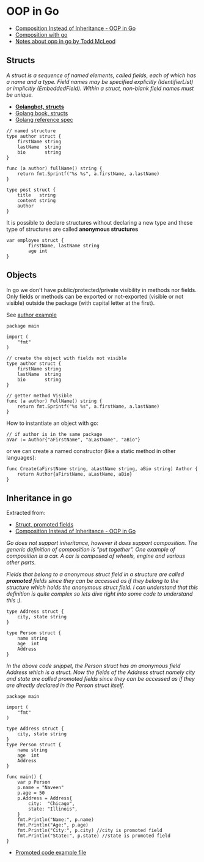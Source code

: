 # OOP in Go

- [Composition Instead of Inheritance - OOP in Go](https://golangbot.com/inheritance/)
- [Composition with go](https://www.ardanlabs.com/blog/2015/09/composition-with-go.html)
- [Notes about opp in go by Todd McLeod](https://github.com/GoesToEleven/GolangTraining/blob/master/20_struct/00_object-oriented/notes.txt)

## Structs

*A struct is a sequence of named elements, called fields, each of which has a name and a type. Field names may be specified explicitly (IdentifierList) or implicitly (EmbeddedField). Within a struct, non-blank field names must be unique.*

- **[Golangbot, structs](https://golangbot.com/structs/)**
- [Golang book, structs](https://www.golang-book.com/books/intro/9#section1)
- [Golang reference spec](https://golang.org/ref/spec#Struct_types)

```
// named structure
type author struct {  
    firstName string
    lastName  string
    bio       string
}

func (a author) fullName() string {  
    return fmt.Sprintf("%s %s", a.firstName, a.lastName)
}

type post struct {  
    title   string
    content string
    author
}
```

It is possible to declare structures without declaring a new type and these type of structures are called **anonymous structures**

```
var employee struct {  
        firstName, lastName string
        age int
}
```

## Objects

In go we don't have public/protected/private visibility in methods nor fields.  
Only fields or methods can be exported or not-exported (visible or not visible) outside the package (with capital letter at the first).  

See [author example](../src/09-oop/01-encapsulate_object)

```
package main

import (  
    "fmt"
)

// create the object with fields not visible
type author struct {  
    firstName string
    lastName  string
    bio       string
}

// getter method Visible
func (a author) FullName() string {  
    return fmt.Sprintf("%s %s", a.firstName, a.lastName)
}
```

How to instantiate an object with go:

```
// if author is in the same package
aVar := Author{"aFirstName", "aLastName", "aBio"}
```

or we can create a named constructor (like a static method in other languages):
```
func Create(aFirstName string, aLastName string, aBio string) Author {
	return Author{aFirstName, aLastName, aBio}
}
```

## Inheritance in go

Extracted from:
- [Struct, promoted fields](https://golangbot.com/structs/)
- [Composition Instead of Inheritance - OOP in Go](https://golangbot.com/inheritance/)

*Go does not support inheritance, however it does support composition. The generic definition of composition is "put together". One example of composition is a car. A car is composed of wheels, engine and various other parts.*

*Fields that belong to a anonymous struct field in a structure are called **promoted** fields since they can be accessed as if they belong to the structure which holds the anonymous struct field. I can understand that this definition is quite complex so lets dive right into some code to understand this :).*

```
type Address struct {  
    city, state string
}

type Person struct {  
    name string
    age  int
    Address
}
```

*In the above code snippet, the Person struct has an anonymous field Address which is a struct. Now the fields of the Address struct namely city and state are called promoted fields since they can be accessed as if they are directly declared in the Person struct itself.*
```
package main

import (  
    "fmt"
)

type Address struct {  
    city, state string
}
type Person struct {  
    name string
    age  int
    Address
}

func main() {  
    var p Person
    p.name = "Naveen"
    p.age = 50
    p.Address = Address{
        city:  "Chicago",
        state: "Illinois",
    }
    fmt.Println("Name:", p.name)
    fmt.Println("Age:", p.age)
    fmt.Println("City:", p.city) //city is promoted field
    fmt.Println("State:", p.state) //state is promoted field
}

```

- [Promoted code example file](../src/09-oop/02-promoted-inheritance/)